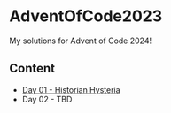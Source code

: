 # AdventOfCode2023
My solutions for Advent of Code 2024!

## Content
* [Day 01 - Historian Hysteria](https://github.com/jasonlessenich/AdventOfCode2024/tree/main/day01)
* Day 02 - TBD
